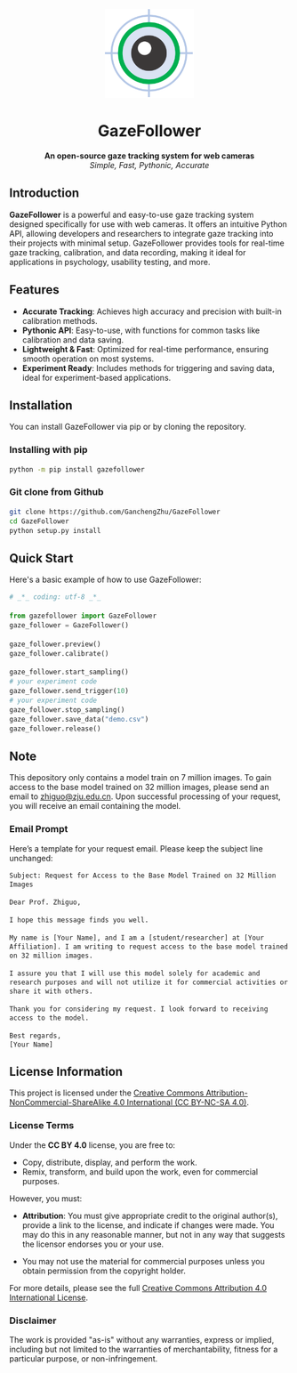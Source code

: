 <div align="center">
  <a href="https://github.com/GanchengZhu/GazeFollower">
    <img width="160" height="160" src="https://raw.githubusercontent.com/GanchengZhu/GazeFollower/main/gazefollower/res/image/gazefollower.png">
  </a>

  <h1>GazeFollower</h1>

  <b>An open-source gaze tracking system for web cameras</b><br/>
  <i>Simple, Fast, Pythonic, Accurate</i><br/>
</div>

## Introduction

**GazeFollower** is a powerful and easy-to-use gaze tracking system designed specifically for use with web cameras. It offers an intuitive Python API, allowing developers and researchers to integrate gaze tracking into their projects with minimal setup. GazeFollower provides tools for real-time gaze tracking, calibration, and data recording, making it ideal for applications in psychology, usability testing, and more.

## Features

- **Accurate Tracking**: Achieves high accuracy and precision with built-in calibration methods.
- **Pythonic API**: Easy-to-use, with functions for common tasks like calibration and data saving.
- **Lightweight & Fast**: Optimized for real-time performance, ensuring smooth operation on most systems.
- **Experiment Ready**: Includes methods for triggering and saving data, ideal for experiment-based applications.

## Installation

You can install GazeFollower via pip or by cloning the repository.

### Installing with pip

```bash
python -m pip install gazefollower
```

### Git clone from Github

```bash
git clone https://github.com/GanchengZhu/GazeFollower
cd GazeFollower
python setup.py install
```


## Quick Start

Here's a basic example of how to use GazeFollower:

```python
# _*_ coding: utf-8 _*_

from gazefollower import GazeFollower
gaze_follower = GazeFollower()

gaze_follower.preview()
gaze_follower.calibrate()

gaze_follower.start_sampling()
# your experiment code
gaze_follower.send_trigger(10)
# your experiment code
gaze_follower.stop_sampling()
gaze_follower.save_data("demo.csv")
gaze_follower.release()
```

## Note

This depository only contains a model train on 7 million images. To gain access to the base model trained on 32 million images, please send an email to zhiguo@zju.edu.cn. Upon successful processing of your request, you will receive an email containing the model.

### Email Prompt

Here’s a template for your request email. Please keep the subject line unchanged:
```
Subject: Request for Access to the Base Model Trained on 32 Million Images

Dear Prof. Zhiguo,

I hope this message finds you well.

My name is [Your Name], and I am a [student/researcher] at [Your Affiliation]. I am writing to request access to the base model trained on 32 million images.

I assure you that I will use this model solely for academic and research purposes and will not utilize it for commercial activities or share it with others.

Thank you for considering my request. I look forward to receiving access to the model.

Best regards,
[Your Name]
```

## License Information

This project is licensed under the [Creative Commons Attribution-NonCommercial-ShareAlike 4.0 International (CC BY-NC-SA 4.0)](https://creativecommons.org/licenses/by-nc-sa/4.0/).

### License Terms

Under the **CC BY 4.0** license, you are free to:

- Copy, distribute, display, and perform the work.
- Remix, transform, and build upon the work, even for commercial purposes.

However, you must:

- **Attribution**: You must give appropriate credit to the original author(s), provide a link to the license, and indicate if changes were made. You may do this in any reasonable manner, but not in any way that suggests the licensor endorses you or your use.

- You may not use the material for commercial purposes unless you obtain permission from the copyright holder.

For more details, please see the full [Creative Commons Attribution 4.0 International License](https://creativecommons.org/licenses/by/4.0/).

### Disclaimer

The work is provided "as-is" without any warranties, express or implied, including but not limited to the warranties of merchantability, fitness for a particular purpose, or non-infringement.


